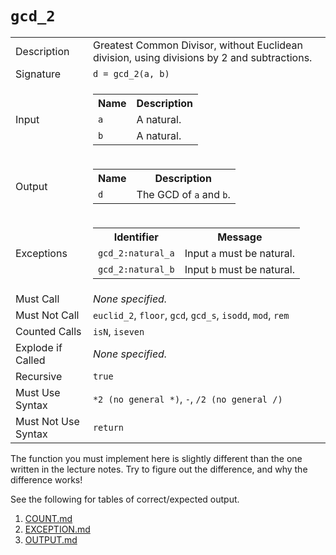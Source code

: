
# `gcd_2`

<table><tr><td>Description</td><td>Greatest Common Divisor, without Euclidean division, using divisions by 2 and subtractions.</td></tr><tr><td>Signature</td><td><code>d&nbsp;=&nbsp;gcd_2(a,&nbsp;b)</code></td></tr><tr><td>Input</td><td><table><tr><th>Name</th><th>Description</th></tr><tr><td><code>a</code></td><td>A natural.</td></tr><tr><td><code>b</code></td><td>A natural.</td></tr></table></td></tr><tr><td>Output</td><td><table><tr><th>Name</th><th>Description</th></tr><tr><td><code>d</code></td><td>The GCD of <code>a</code> and <code>b</code>.</td></tr></table></td></tr><tr><td>Exceptions</td><td><table><tr><th>Identifier</th><th>Message</th></tr><tr><td><code>gcd_2:natural_a</code></td><td>Input <code>a</code> must be natural.</td></tr><tr><td><code>gcd_2:natural_b</code></td><td>Input <code>b</code> must be natural.</td></tr></table></td></tr><tr><td>Must Call</td><td><em>None specified.</em></td></tr><tr><td>Must Not Call</td><td><code>euclid_2</code>, <code>floor</code>, <code>gcd</code>, <code>gcd_s</code>, <code>isodd</code>, <code>mod</code>, <code>rem</code></td></tr><tr><td>Counted Calls</td><td><code>isN</code>, <code>iseven</code></td></tr><tr><td>Explode if Called</td><td><em>None specified.</em></td></tr><tr><td>Recursive</td><td><code>true</code></td></tr><tr><td>Must Use Syntax</td><td><code>*2 (no general *)</code>, <code>-</code>, <code>/2 (no general /)</code></td></tr><tr><td>Must Not Use Syntax</td><td><code>return</code></td></tr></table>

The function you must implement here is slightly different than the one written in the lecture notes.
Try to figure out the difference, and why the difference works!

See the following for tables of correct/expected output.

1. [COUNT.md](COUNT.md)
1. [EXCEPTION.md](EXCEPTION.md)
1. [OUTPUT.md](OUTPUT.md)


